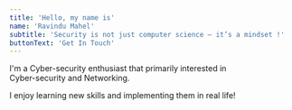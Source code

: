 ```yaml
---
title: 'Hello, my name is'
name: 'Ravindu Mahel'
subtitle: 'Security is not just computer science – it’s a mindset !'
buttonText: 'Get In Touch'
---
```


I'm a Cyber-security enthusiast that primarily interested in <br>Cyber-security and Networking.

I enjoy learning new skills and implementing them in real life!
